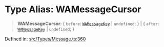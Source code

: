 # Type Alias: WAMessageCursor

> **WAMessageCursor**: \{ `before`: [`WAMessageKey`](WAMessageKey.md) \| `undefined`; \} \| \{ `after`: [`WAMessageKey`](WAMessageKey.md) \| `undefined`; \}

Defined in: [src/Types/Message.ts:360](https://github.com/Fokusdotid/bail/blob/0fe6346a5ff68a74eb71890335c982b44e2da604/src/Types/Message.ts#L360)
